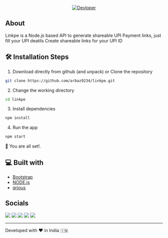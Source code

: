 <p align="center">
	<a href="https://github.com/Arbaz9234"><img alt="Devloper" src="https://img.shields.io/badge/Developer-Arbaz-brightgreen"/></a>
</p>

## About

Linkpe is a Node.js based API to generate shareable UPI Payment links, just fill your UPI deatils Create shareable links for your UPI ID


## 🛠️ Installation Steps

1. Download directly from github (and unpack) or Clone the repository

```bash
git clone https://github.com/arbaz9234/linkpe.git
```

2. Change the working directory

```bash
cd linkpe
```

3. Install dependencies

```bash
npm install
```

4. Run the app

```bash
npm start
```

🌟 You are all set!.


## 💻 Built with

- [Bootstrap](https://www.getbootstrap.com/)
- [NODE.js](https://www.axios.com)
- [qrious](https://jquery.com/)

## Socials
[![](https://img.shields.io/badge/twitter-%231DA1F2.svg?&style=for-the-badge&logo=twitter&logoColor=white)](https://twitter.com/ArbazTahir2)
[![](https://img.shields.io/badge/linkedin-%230077B5.svg?&style=for-the-badge&logo=linkedin&logoColor=white)](https://www.linkedin.com/in/md-arbaz-tahir-45abbb239/)
[![](https://img.shields.io/badge/instagram-%23E4405F.svg?&style=for-the-badge&logo=instagram&logoColor=white)](https://www.instagram.com/arbaz_.103/)
[![](https://img.shields.io/badge/telegram-%233498DB.svg?&style=for-the-badge&logo=telegram&logoColor=white)](https://t.me/arbaz9234/)
[![](https://img.shields.io/badge/facebook-%231877F2.svg?&style=for-the-badge&logo=facebook&logoColor=white)](https://www.facebook.com/arbaz9234)

<p align="center">  
<hr>Developed with ❤️ in India 🇮🇳 
</p>
